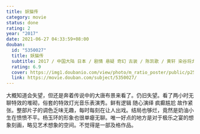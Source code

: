 ```yaml
---
title: 妖猫传
category: movie
status: done
rating: 2
year: "2017"
date: 2021-06-27 04:33:59+08:00
douban:
  id: "5350027"
  title: 妖猫传
  subtitle: 2017 / 中国大陆 日本 / 剧情 悬疑 奇幻 古装 / 陈凯歌 / 黄轩 染谷将太
  rating: 6.9
  cover: https://img1.doubanio.com/view/photo/m_ratio_poster/public/p2530249558.jpg
  link: https://movie.douban.com/subject/5350027/
---
```


大概知道会失望，但还是奔着传说中的大唐布景来看了。仍旧失望。看了两小时无聊特效的堆砌，俗套的特效灯光音乐表演秀。鲜有逻辑 随心演绎 疯癫尴尬 故作紧张。整部片子的调色乏味无趣，每时每刻在让人出戏。结局也够烂，竟然是奶油小生在愤愤不平。杨玉环的形象也很单瘪无聊。唯一好点的地方是对于极乐之宴的想象刻画，略见艺术想象的空间。不觉得是一部及格作品。
